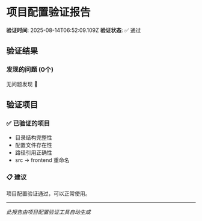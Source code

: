 # 项目配置验证报告

**验证时间**: 2025-08-14T06:52:09.109Z
**验证状态**: ✅ 通过

## 验证结果

### 发现的问题 (0个)

无问题发现 🎉

## 验证项目

### ✅ 已验证的项目
- 目录结构完整性
- 配置文件存在性
- 路径引用正确性
- src → frontend 重命名

### 📋 建议
项目配置验证通过，可以正常使用。

---
*此报告由项目配置验证工具自动生成*
